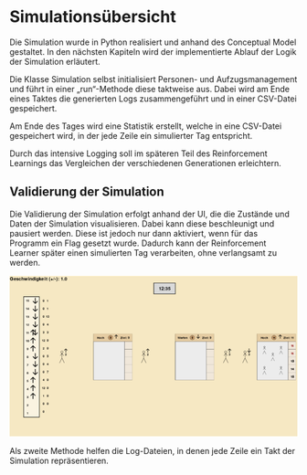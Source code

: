 # Simulationsübersicht

Die Simulation wurde in Python realisiert und anhand des Conceptual Model gestaltet.
In den nächsten Kapiteln wird der implementierte Ablauf der Logik der Simulation erläutert. 

Die Klasse Simulation selbst initialisiert Personen- und Aufzugsmanagement und führt
in einer „run“-Methode diese taktweise aus. Dabei wird am Ende eines Taktes die generierten
Logs zusammengeführt und in einer CSV-Datei gespeichert.

Am Ende des Tages wird eine Statistik erstellt, welche in eine CSV-Datei gespeichert wird,
in der jede Zeile ein simulierter Tag entspricht.

Durch das intensive Logging soll im späteren Teil des Reinforcement Learnings das Vergleichen
der verschiedenen Generationen erleichtern.

## Validierung der Simulation

Die Validierung der Simulation erfolgt anhand der UI, die die Zustände und Daten der Simulation visualisieren.
Dabei kann diese beschleunigt und pausiert werden. Diese ist jedoch nur dann aktiviert, wenn für das Programm ein
Flag gesetzt wurde. Dadurch kann der Reinforcement Learner später einen simulierten Tag verarbeiten, ohne verlangsamt
zu werden.

![UI der Simulation zur Validierung\label{ui}](../images/FahrstuhlLayout.png)

Als zweite Methode helfen die Log-Dateien, in denen jede Zeile ein Takt der Simulation repräsentieren.